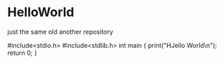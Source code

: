# HelloWorld
just the same old another repository

#include<stdio.h>
#include<stdlib.h>
int main
{
  print("HJello World\n");
  return 0;
}
